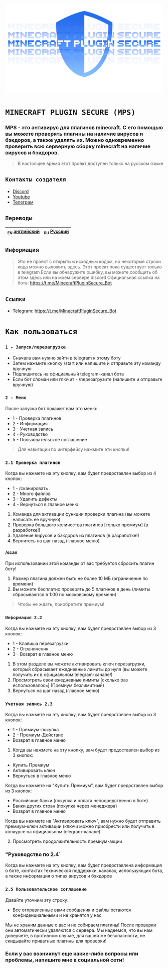 ![Header](/IMG/1.png)
# `MINECRAFT PLUGIN SECURE (MPS)`
### MPS - это антивирус для плагинов minecraft. С его помощью вы можете проверять плагины на наличие вирусов и бэкдоров, а также удалять их. Можно одновременно проверить всю серверную сборку minecraft на наличие вирусов и бэкдоров.
> В настоящее время этот проект доступен только на русском языке

## `Контакты создателя`
- [Discord](https://discord.gg/bjgpVAxgyE)
- [Youtube](https://youtube.com/c/fortcote)
- [Телеграм](https://t.me/FortcoteTG)

## `Переводы`
| <sub>EN</sub> [английский](README.md) | <sub>RU</sub> [Русский](README_RU.md) |
|-------------------------|----------------------------|

## `Информация`
> Это не проект с открытым исходным кодом, но некоторые строки кода можно выложить здесь.
> Этот проект пока существует только в telegram
> Если вы обнаружите ошибку, вы можете сообщить об этом здесь или на моем сервере discord
> Официальная ссылка на бота: https://t.me/MinecraftPluginSecure_Bot

## `Ссылки`
* Telegram: https://t.me/MinecraftPluginSecure_Bot

# `Как пользоваться`
### `1 - Запуск/перезагрузка`
* Сначала вам нужно зайти в telegram к этому боту
* Затем нажмите кнопку /start или напишите и отправьте эту команду вручную
* Подпишитесь на официальный telegram-канал бота
* Если бот сломан или глючит - /перезагрузите (напишите и отправьте вручную)

### `2 - Меню`
После запуска бот покажет вам это меню:
* 1 - Проверка плагинов
* 2 - Информация
* 3 - Учетная запись
* 4 - Руководство
* 5 - Пользовательское соглашение

> Для навигации по интерфейсу нажмите эти кнопки!
### `2.1 Проверка плагинов`
Когда вы нажмете на эту кнопку, вам будет предоставлен выбор из 4 кнопок:
* 1 - /сканировать
* 2 - Много файлов
* 3 - Удалить дефекты
* 4 - Вернуться в главное меню

1) Команда для активации функции проверки плагина (вы можете написать ее вручную)
2) Проверка большого количества плагинов [только премиум] (в разработке!)
3) Удаление вирусов и бэкдоров из плагинов (в разработке!)
4) Вернитесь на шаг назад (главное меню)

#### /scan
При использовании этой команды от вас требуется сбросить плагин боту!

1) Размер плагина должен быть не более 10 МБ (ограничение по времени)
2) Вы можете бесплатно проверять до 5 плагинов в день (лимиты сбрасываются в 1:00 по московскому времени)

>Чтобы не ждать, приобретите премиум!

### `Информация 2.2`
Когда вы нажмете на эту кнопку, вам будет предоставлен выбор из 3 кнопок:
* 1 - Клавиша перезагрузки
* 2 - Ограничения
* 3 - Возврат в главное меню

1) В этом разделе вы можете активировать ключ перезагрузки, который сбрасывает ежедневные лимиты до нуля (вы можете получить их в официальном telegram-канале!)
2) Просмотреть свои ежедневные лимиты [сколько раз использовалось] (Премиум безлимитный)
3) Вернуться на шаг назад (главное меню)

### `Учетная запись 2.3`
Когда вы нажмете на эту кнопку, вам будет предоставлен выбор из 3 кнопок:
* 1 - Премиум-покупка
* 2 - Премиум-Действие
* Возврат в главное меню

1) Когда вы нажмете на эту кнопку, вам будет предоставлен выбор из 3 кнопок:
* Купить Премиум
* Активировать ключ
* Вернуться в главное меню

Когда вы нажмете на "Купить Премиум", вам будет предоставлен выбор из 3 кнопок:
* Российские банки (покупка и оплата непосредственно в боте)
* Банки других стран (покупка через менеджера)
* Возврат в главное меню

Когда вы нажмете на "Активировать ключ", вам нужно будет отправить премиум-ключ активации (ключи можно приобрести или получить в конкурсе на официальном telegram-канале)

2) Просмотреть продолжительность премиум-акции

### "Руководство по 2.4`
Когда вы нажмете на эту кнопку, вам будет предоставлена информация о боте, контактах технической поддержки, каналах, использующих бота, а также информация о типах вирусов и бэкдоров

### `2.5 Пользовательское соглашение`
Давайте уточним эту строку:
* Все отправленные вами сообщения и файлы остаются конфиденциальными и не хранятся у нас

Мы не храним данные о вас и не собираем плагины! После проверки они автоматически удаляются с сервера.
Мы надеемся, что вы нам доверяете, в противном случае, для вашей же безопасности, не скидывайте приватные плагины для проверки!

### Если у вас возникнут еще какие-либо вопросы или проблемы, напишите мне в социальной сети!
